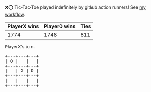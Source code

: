 :x::o: Tic-Tac-Toe played indefinitely by github action runners! See [my workflow](.github/workflows/play.yaml).

|PlayerX wins|PlayerO wins|Ties|
|-|-|-|
|1774|1748|811|

PlayerX's turn.

<pre>
+---+---+---+
| O |   |   |
+---+---+---+
|   | X | O |
+---+---+---+
|   |   |   |
+---+---+---+
</pre>